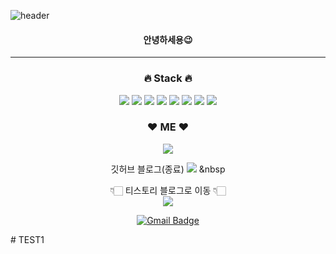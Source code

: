 ![header](https://capsule-render.vercel.app/api?type=waving&color=gradient&height=300&section=header&text=wldnjd2&fontAlignY=40&fontSize=100&desc=&descAlignY=65&animation=twinkling)


<div align="center">
 <h4>안녕하세용😉</h4>

---
<h3>🔥 Stack 🔥</h3>

<!-- python -->
<img src="https://img.shields.io/badge/Python-3776AB?style=flat-square&logo=Python&logoColor=white"/>

<!-- Java -->
<img src="https://img.shields.io/badge/Java-007396?style=flat-square&logo=Java&logoColor=white"/>
<!-- HTML5 -->
<img src="https://img.shields.io/badge/HTML5-E34F26?style=flat-square&logo=html5&logoColor=white"/>
<!-- JavaScript -->
<img src="https://img.shields.io/badge/JavaScript-F7DF1E?style=flat-square&logo=JavaScript&logoColor=white"/>
<!-- CSS3 -->
<img src="https://img.shields.io/badge/CSS3-1572B6?style=flat-square&logo=css3&logoColor=white"/>
<!-- MySQL -->
<img src="https://img.shields.io/badge/MySQL-4479A1?style=flat-square&logo=MySQL&logoColor=white"/>
<!-- MySQL -->
<img src="https://img.shields.io/badge/Oracle-F80000?style=flat-square&logo=Oracle&logoColor=white"/>
<!-- Plotly -->
<img src="https://img.shields.io/badge/Plotly-3F4F75?style=flat-square&logo=Plotly&logoColor=white"/>

<h3>❤️ ME ❤️</h3>
<!-- instagram -->
<a href="https://www.instagram.com/wldnjd2/">
<img src="https://img.shields.io/badge/Instagram-E4405F?style=flat-square&logo=Instagram&logoColor=white"/></a>
<br>

<!-- blog -->
깃허브 블로그(종료)
<a href="https://wldnjd2.github.io/">
<img src="https://img.shields.io/badge/Tech Blog-9ba0a8?style=flat-square&logo=♡Blog&logoColor=white"/></a> &nbsp 

👇🏻 티스토리 블로그로 이동 👇🏻<br>
<a href="https://wldnjd2.tistory.com/">
<img src="https://img.shields.io/badge/Tech Blog-EA4AAA?style=flat-square&logo=♡Blog&logoColor=white"/></a>

[![Gmail Badge](https://img.shields.io/badge/Gmail-D14836?style=flat&logo=Gmail&logoColor=white)](mailto:jeewon3665@gmail.com) 
</div># TEST1
